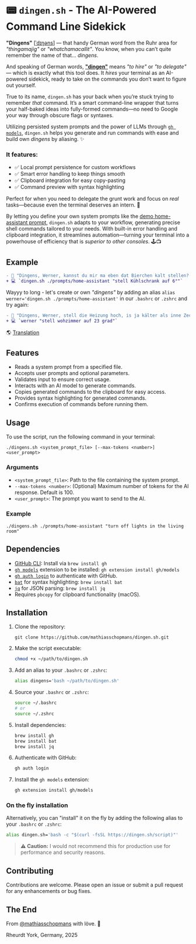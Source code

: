 # 📟 `dingen.sh` - The AI-Powered Command Line Sidekick

**"Dingens"** [[ˈdɪŋəns](https://de.wiktionary.org/wiki/Dingens)] — that handy German word from the Ruhr area for _"thingamajig"_ or _"whatchamacallit"_. You know, when you can’t quite remember the name of that... _dingens_.

And speaking of German words, [**"dingen"**](https://de.wiktionary.org/wiki/dingen) means _"to hire"_ or _"to delegate"_ — which is exactly what this tool does. It _hires_ your terminal as an AI-powered sidekick, ready to take on the commands you don’t want to figure out yourself.

True to its name, `dingen.sh` has your back when you’re stuck trying to remember _that_ command. It’s a smart command-line wrapper that turns your half-baked ideas into fully-formed commands—no need to Google your way through obscure flags or syntaxes.

Utilizing persisted system prompts and the power of LLMs through [`gh models`](https://github.com/github/gh-models), `dingen.sh` helps you generate and run commands with ease and build own _dingens_ by aliasing. ✨

### It features:

- ✅ Local prompt persistence for custom workflows
- ✅ Smart error handling to keep things smooth
- ✅ Clipboard integration for easy copy-pasting
- ✅ Command preview with syntax highlighting

Perfect for when you need to delegate the grunt work and focus on _real_ tasks—because even the terminal deserves an intern. 💼

By letting you define your own system prompts like the [demo home-assistant prompt](./prompts/home-assistant), `dingen.sh` adapts to your workflow, generating precise shell commands tailored to your needs. With built-in error handling and clipboard integration, it streamlines automation—turning your terminal into a powerhouse of efficiency that is _superior to other consoles_. 🕹️📺

## Example

```diff
- 💭 "Dingens, Werner, kannst du mir ma eben dat Bierchen kalt stellen? 🍻"
+ 💻 `dingen.sh ./prompts/home-assistant "stell Kühlschrank auf 6°"`
```

Wayyy to long - let's create or own _"dingens"_ by adding an alias `alias werner='dingen.sh ./prompts/home-assistant'` in our `.bashrc` or `.zshrc` and try again:

```diff
- 💭 "Dingens, Werner, stell die Heizung hoch, is ja kälter als inne Zeche hier!"
+ 💻 `werner "stell wohzimmer auf 23 grad"`
```

🌎 [Translation](https://chatgpt.com/share/67bc15f5-1e88-8011-b0ed-b856aee5568d)

## Features

- Reads a system prompt from a specified file.
- Accepts user prompts and optional parameters.
- Validates input to ensure correct usage.
- Interacts with an AI model to generate commands.
- Copies generated commands to the clipboard for easy access.
- Provides syntax highlighting for generated commands.
- Confirms execution of commands before running them.

## Usage

To use the script, run the following command in your terminal:

```
./dingens.sh <system_prompt_file> [--max-tokens <number>] <user_prompt>
```

### Arguments

- `<system_prompt_file>`: Path to the file containing the system prompt.
- `--max-tokens <number>`: (Optional) Maximum number of tokens for the AI response. Default is 100.
- `<user_prompt>`: The prompt you want to send to the AI.

### Example

```
./dingens.sh ./prompts/home-assistant "turn off lights in the living room"
```

## Dependencies

- [GitHub CLI](https://cli.github.com/): Install via `brew install gh`
- [`gh models`](https://github.com/github/gh-models) extension to be installed: `gh extension install gh/models`
- [`gh auth login`](https://cli.github.com/manual/gh_auth_login) to authenticate with GitHub.
- [`bat`](https://github.com/sharkdp/bat) for syntax highlighting: `brew install bat`
- [`jq`](https://stedolan.github.io/jq/) for JSON parsing: `brew install jq`
- Requires `pbcopy` for clipboard functionality (macOS).

## Installation

1. Clone the repository:
   ```
   git clone https://github.com/mathiasschopmans/dingen.sh.git
   ```
2. Make the script executable:
   ```bash
   chmod +x ~/path/to/dingen.sh
   ```
3. Add an alias to your `.bashrc` or `.zshrc`:
   ```bash
   alias dingens='bash ~/path/to/dingen.sh'
   ```
4. Source your `.bashrc` or `.zshrc`:
   ```bash
   source ~/.bashrc
   # or
   source ~/.zshrc
   ```
5. Install dependencies:
   ```bash
   brew install gh
   brew install bat
   brew install jq
   ```
6. Authenticate with GitHub:
   ```bash
   gh auth login
   ```
7. Install the `gh models` extension:
   ```bash
   gh extension install gh/models
   ```

### On the fly installation

Alternatively, you can "install" it on the fly by adding the following alias to your `.bashrc` or `.zshrc`:

```bash
alias dingen.sh='bash -c "$(curl -fsSL https://dingen.sh/script)"'
```

> **⚠️ Caution:** I would not recommend this for production use for performance and security reasons.

## Contributing

Contributions are welcome. Please open an issue or submit a pull request for any enhancements or bug fixes.

## The End

From [@mathiasschopmans](https://github.com/mathiasschopmans) with löve. 💌

Rheurdt York, Germany, 2025
